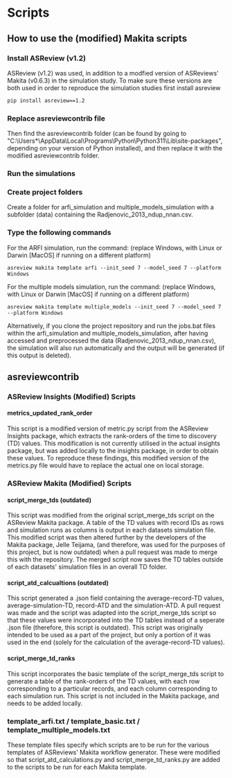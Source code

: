 # Scripts

## How to use the (modified) Makita scripts

### Install ASReview (v1.2)

ASReview (v1.2) was used, in addition to a modfied version of ASReviews' Makita (v0.6.3) in the simulation study. To make sure these versions are both used in order to reproduce the simulation studies first install asreview 

````bash
pip install asreview==1.2
````

### Replace asreviewcontrib file

Then find the asreviewcontrib folder (can be found by going to "C:\Users\*\AppData\Local\Programs\Python\Python311\Lib\site-packages", depending on your version of Python installed), and then replace it with the modified asreviewcontrib folder.

### Run the simulations

### Create project folders 

Create a folder for arfi_simulation and multiple_models_simulation with a subfolder (data) containing the Radjenovic_2013_ndup_nnan.csv. 

### Type the following commands 

For the ARFI simulation, run the command: (replace Windows, with Linux or Darwin [MacOS] if running on a different platform)

````batch
asreview makita template arfi --init_seed 7 --model_seed 7 --platform Windows
````

For the multiple models simulation, run the command: (replace Windows, with Linux or Darwin [MacOS] if running on a different platform)

````batch
asreview makita template multiple_models --init_seed 7 --model_seed 7 --platform Windows
````

Alternatively, if you clone the project repository and run the jobs.bat files within the arfi_simulation and multiple_models_simulation, after having accessed and preprocessed the data (Radjenovic_2013_ndup_nnan.csv), the simulation will also run automatically and the output will be generated (if this output is deleted). 

## asreviewcontrib 

### ASReview Insights (Modified) Scripts 

#### metrics_updated_rank_order 

This script is a modified version of metric.py script from the ASReview Insights package, which extracts the rank-orders of the time to discovery (TD) values. This modification is not currently utilised in the actual insights package, but was added locally to
the insights package, in order to obtain these values. To reproduce these findings, this modified version of the metrics.py file would have to replace the actual one on local storage. 

### ASReview Makita (Modified) Scripts 

#### script_merge_tds (outdated)

This script was modified from the original script_merge_tds script on the ASReview Makita package. A table of the TD values with record IDs as rows and simulation runs as columns is output in each datasets simulation file. This modified script was then altered further by the developers of the Makita 
package, Jelle Teijama, (and therefore, was used for the purposes of this project, but is now outdated) when a pull request was made to merge this with the repository. The merged script now saves the TD 
tables outside of each datasets' simulation files in an overall TD folder. 

#### script_atd_calcualtions (outdated)

This script generated a .json field containing the average-record-TD values, average-simulation-TD, record-ATD and the simulation-ATD. A pull request was made and the script was adapted 
into the script_merge_tds script so that these values were incorporated into the TD tables instead of a seperate .json file (therefore, this script is outdated). This script was originally
intended to be used as a part of the project, but only a portion of it was used in the end (solely for the calculation of the average-record-TD values). 

#### script_merge_td_ranks

This script incorporates the basic template of the script_merge_tds script to generate a table of the rank-orders of the TD values, with each row corresponding to a particular records, and 
each column corresponding to each simulation run. This script is not included in the Makita package, and needs to be added locally. 

### template_arfi.txt / template_basic.txt / template_multiple_models.txt

These template files specify which scripts are to be run for the various templates of ASReviews' Makita workflow generator. These were modified so that script_atd_calculations.py and script_merge_td_ranks.py are added to the scripts to be run for each Makita template. 
